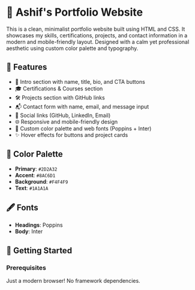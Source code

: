 # 💼 Ashif's Portfolio Website

This is a clean, minimalist portfolio website built using HTML and CSS. It showcases my skills, certifications, projects, and contact information in a modern and mobile-friendly layout. Designed with a calm yet professional aesthetic using custom color palette and typography.

## 🌟 Features

- 📌 Intro section with name, title, bio, and CTA buttons
- 🎓 Certifications & Courses section
- 🛠️ Projects section with GitHub links
- 📬 Contact form with name, email, and message input
- 🔗 Social links (GitHub, LinkedIn, Email)
- 🌐 Responsive and mobile-friendly design
- 🎨 Custom color palette and web fonts (Poppins + Inter)
- ✨ Hover effects for buttons and project cards

## 🎨 Color Palette

- **Primary**: `#2D2A32`  
- **Accent**: `#8AC6D1`  
- **Background**: `#F4F4F9`  
- **Text**: `#1A1A1A`  

## 🖋️ Fonts

- **Headings**: Poppins  
- **Body**: Inter

## 🚀 Getting Started

### Prerequisites

Just a modern browser! No framework dependencies.

